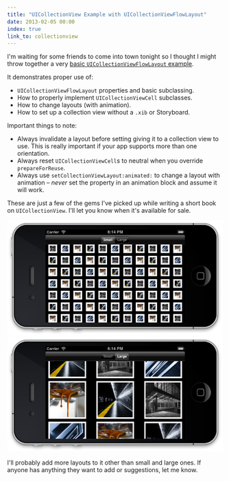 ```yaml
---
title: "UICollectionView Example with UICollectionViewFlowLayout"
date: 2013-02-05 00:00
index: true
link_to: collectionview
---
```


I'm waiting for some friends to come into town tonight so I thought I might throw together a very [basic `UICollectionViewFlowLayout` example](https://github.com/AshFurrow/UICollectionViewFlowLayoutExample).

It demonstrates proper use of:

- `UICollectionViewFlowLayout` properties and basic subclassing.
- How to properly implement `UICollectionViewCell` subclasses.
- How to change layouts (with animation).
- How to set up a collection view without a `.xib` or Storyboard.

Important things to note:

- Always invalidate a layout before setting giving it to a collection view to use. This is really important if your app supports more than one orientation.
- Always reset `UICollectionViewCell`s to neutral when you override `prepareForReuse`.
- Always use `setCollectionViewLayout:animated:` to change a layout with animation – _never_ set the property in an animation block and assume it will work.

These are just a few of the gems I've picked up while writing a short book on `UICollectionView`. I'll let you know when it's available for sale.

 ![](/img/import/blog/uicollectionview-example-with-uicollectionviewflowlayout/B62F5B2D6C2F49469A7C0EC8F5FE3C6A.png) ![](/img/import/blog/uicollectionview-example-with-uicollectionviewflowlayout/AB89F722D59045A080987447EFE6BFE6.png)

I'll probably add more layouts to it other than small and large ones. If anyone has anything they want to add or suggestions, let me know.

<!-- more -->
